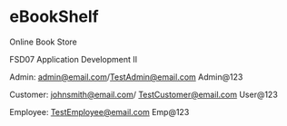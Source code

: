 # eBookShelf

Online Book Store

FSD07 Application Development II

Admin: admin@email.com/TestAdmin@email.com Admin@123

Customer: johnsmith@email.com/ TestCustomer@email.com User@123

Employee: TestEmployee@email.com Emp@123
